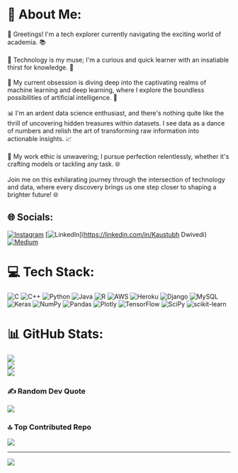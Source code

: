 # 💫 About Me:
🌟 Greetings! I'm a tech explorer currently navigating the exciting world of academia. 📚<br><br>🚀 Technology is my muse; I'm a curious and quick learner with an insatiable thirst for knowledge. 🧠<br><br>🤖 My current obsession is diving deep into the captivating realms of machine learning and deep learning, where I explore the boundless possibilities of artificial intelligence. 🤯<br><br>📊 I'm an ardent data science enthusiast, and there's nothing quite like the thrill of uncovering hidden treasures within datasets. I see data as a dance of numbers and relish the art of transforming raw information into actionable insights. 📈<br><br>🎯 My work ethic is unwavering; I pursue perfection relentlessly, whether it's crafting models or tackling any task. 🌐<br><br>Join me on this exhilarating journey through the intersection of technology and data, where every discovery brings us one step closer to shaping a brighter future! 🌐<br>


## 🌐 Socials:
[![Instagram](https://img.shields.io/badge/Instagram-%23E4405F.svg?logo=Instagram&logoColor=white)](https://instagram.com/kaustubh_651) [![LinkedIn](https://img.shields.io/badge/LinkedIn-%230077B5.svg?logo=linkedin&logoColor=white)](https://linkedin.com/in/Kaustubh Dwivedi) [![Medium](https://img.shields.io/badge/Medium-12100E?logo=medium&logoColor=white)](https://medium.com/@@kaustubh651) 

# 💻 Tech Stack:
![C](https://img.shields.io/badge/c-%2300599C.svg?style=for-the-badge&logo=c&logoColor=white) ![C++](https://img.shields.io/badge/c++-%2300599C.svg?style=for-the-badge&logo=c%2B%2B&logoColor=white) ![Python](https://img.shields.io/badge/python-3670A0?style=for-the-badge&logo=python&logoColor=ffdd54) ![Java](https://img.shields.io/badge/java-%23ED8B00.svg?style=for-the-badge&logo=java&logoColor=white) ![R](https://img.shields.io/badge/r-%23276DC3.svg?style=for-the-badge&logo=r&logoColor=white) ![AWS](https://img.shields.io/badge/AWS-%23FF9900.svg?style=for-the-badge&logo=amazon-aws&logoColor=white) ![Heroku](https://img.shields.io/badge/heroku-%23430098.svg?style=for-the-badge&logo=heroku&logoColor=white) ![Django](https://img.shields.io/badge/django-%23092E20.svg?style=for-the-badge&logo=django&logoColor=white) ![MySQL](https://img.shields.io/badge/mysql-%2300f.svg?style=for-the-badge&logo=mysql&logoColor=white) ![Keras](https://img.shields.io/badge/Keras-%23D00000.svg?style=for-the-badge&logo=Keras&logoColor=white) ![NumPy](https://img.shields.io/badge/numpy-%23013243.svg?style=for-the-badge&logo=numpy&logoColor=white) ![Pandas](https://img.shields.io/badge/pandas-%23150458.svg?style=for-the-badge&logo=pandas&logoColor=white) ![Plotly](https://img.shields.io/badge/Plotly-%233F4F75.svg?style=for-the-badge&logo=plotly&logoColor=white) ![TensorFlow](https://img.shields.io/badge/TensorFlow-%23FF6F00.svg?style=for-the-badge&logo=TensorFlow&logoColor=white) ![SciPy](https://img.shields.io/badge/SciPy-%230C55A5.svg?style=for-the-badge&logo=scipy&logoColor=%white) ![scikit-learn](https://img.shields.io/badge/scikit--learn-%23F7931E.svg?style=for-the-badge&logo=scikit-learn&logoColor=white)
# 📊 GitHub Stats:
![](https://github-readme-stats.vercel.app/api?username=Kaustubh651&theme=dark&hide_border=false&include_all_commits=true&count_private=true)<br/>
![](https://github-readme-streak-stats.herokuapp.com/?user=Kaustubh651&theme=dark&hide_border=false)<br/>
![](https://github-readme-stats.vercel.app/api/top-langs/?username=Kaustubh651&theme=dark&hide_border=false&include_all_commits=true&count_private=true&layout=compact)

### ✍️ Random Dev Quote
![](https://quotes-github-readme.vercel.app/api?type=horizontal&theme=dark)

### 🔝 Top Contributed Repo
![](https://github-contributor-stats.vercel.app/api?username=Kaustubh651&limit=5&theme=oldie&combine_all_yearly_contributions=true)

---
[![](https://visitcount.itsvg.in/api?id=Kaustubh651&icon=1&color=0)](https://visitcount.itsvg.in)

<!-- Proudly created with GPRM ( https://gprm.itsvg.in ) -->
